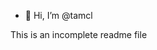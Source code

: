 - 👋 Hi, I’m @tamcl

This is an incomplete readme file


<!---
tamcl/tamcl is a ✨ special ✨ repository because its `README.md` (this file) appears on your GitHub profile.
You can click the Preview link to take a look at your changes.
--->
